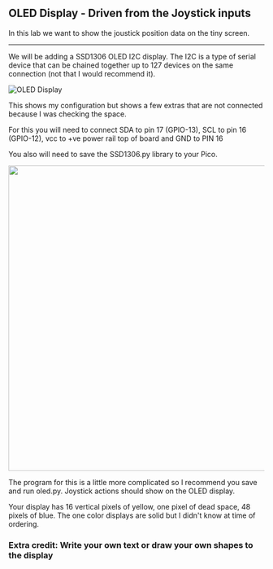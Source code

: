 ## OLED Display - Driven from the Joystick inputs 

In this lab we want to show the joustick position data on the tiny screen. 

---

We will be adding a SSD1306 OLED I2C display. The I2C is a type of serial device that can be chained together up to 127 devices on the same connection (not that I would recommend it). 

![OLED Display](https://github.optum.com/MRIS-Pico-Labs/Labs/blob/master/Lab6/pico_display_joystick_adc.png)

This shows my configuration but shows a few extras that are not connected because I was checking the space.  

For this you will need to connect SDA to pin 17 (GPIO-13), SCL to pin 16 (GPIO-12), vcc to +ve power rail top of board and   GND to PIN 16 

You also will need to save the SSD1306.py library to your Pico.

<img src="https://github.optum.com/MRIS-Pico-Labs/Labs/blob/master/Lab6/Lab6.png" width="600">

The program for this is a little more complicated so I recommend you save and run oled.py. Joystick actions should show on the OLED display. 

Your display has 16 vertical pixels of yellow, one pixel of dead space, 48 pixels of blue. The one color displays are solid but I didn't know at time of ordering. 

### Extra credit: Write your own text or draw your own shapes to the display
